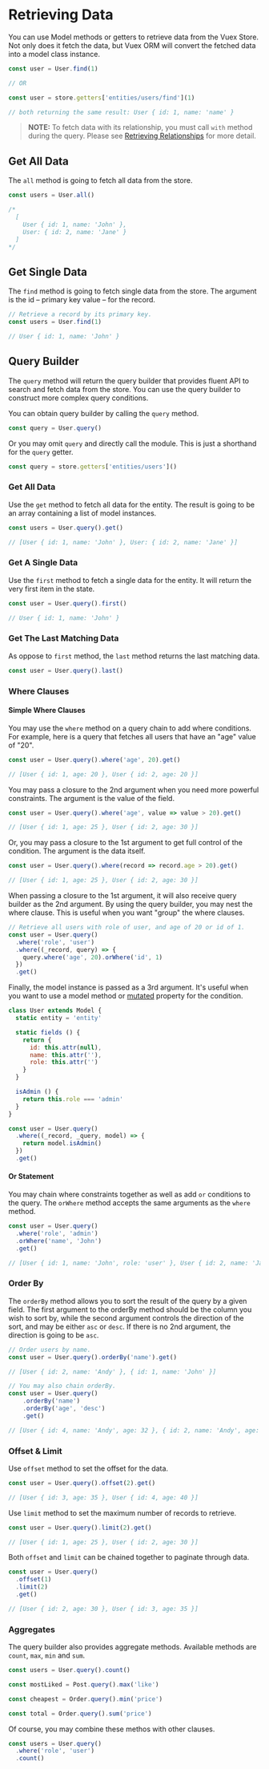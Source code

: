 # Retrieving Data

You can use Model methods or getters to retrieve data from the Vuex Store. Not only does it fetch the data, but Vuex ORM will convert the fetched data into a model class instance.

```js
const user = User.find(1)

// OR 

const user = store.getters['entities/users/find'](1)

// both returning the same result: User { id: 1, name: 'name' }
```

> **NOTE:** To fetch data with its relationship, you must call `with` method during the query. Please see [Retrieving Relationships](../relationships/retrieving-relationships.md) for more detail.

## Get All Data

The `all` method is going to fetch all data from the store.

```js
const users = User.all()

/*
  [
    User { id: 1, name: 'John' },
    User: { id: 2, name: 'Jane' }
  ]
*/
```

## Get Single Data

The `find` method is going to fetch single data from the store. The argument is the id – primary key value – for the record.

```js
// Retrieve a record by its primary key.
const users = User.find(1)

// User { id: 1, name: 'John' }
```

## Query Builder

The `query` method will return the query builder that provides fluent API to search and fetch data from the store. You can use the query builder to construct more complex query conditions.

You can obtain query builder by calling the `query` method.

```js
const query = User.query()
```

Or you may omit `query` and directly call the module. This is just a shorthand for the `query` getter.

```js
const query = store.getters['entities/users']()
```

### Get All Data

Use the `get` method to fetch all data for the entity. The result is going to be an array containing a list of model instances.

```js
const users = User.query().get()

// [User { id: 1, name: 'John' }, User: { id: 2, name: 'Jane' }]
```

### Get A Single Data

Use the `first` method to fetch a single data for the entity. It will return the very first item in the state.

```js
const user = User.query().first()

// User { id: 1, name: 'John' }
```

### Get The Last Matching Data

As oppose to `first` method, the `last` method returns the last matching data.

```js
const user = User.query().last()
```

### Where Clauses

#### Simple Where Clauses

You may use the `where` method on a query chain to add where conditions. For example, here is a query that fetches all users that have an "age" value of "20".

```js
const user = User.query().where('age', 20).get()

// [User { id: 1, age: 20 }, User { id: 2, age: 20 }]
```

You may pass a closure to the 2nd argument when you need more powerful constraints. The argument is the value of the field.

```js
const user = User.query().where('age', value => value > 20).get()

// [User { id: 1, age: 25 }, User { id: 2, age: 30 }]
```

Or, you may pass a closure to the 1st argument to get full control of the condition. The argument is the data itself.

```js
const user = User.query().where(record => record.age > 20).get()

// [User { id: 1, age: 25 }, User { id: 2, age: 30 }]
```

When passing a closure to the 1st argument, it will also receive query builder as the 2nd argument. By using the query builder, you may nest the where clause. This is useful when you want "group" the where clauses.

```js
// Retrieve all users with role of user, and age of 20 or id of 1.
const user = User.query()
  .where('role', 'user')
  .where((_record, query) => {
    query.where('age', 20).orWhere('id', 1)
  })
  .get()
```

Finally, the model instance is passed as a 3rd argument. It's useful when you want to use a model method or [mutated](../advanced/accessors-and-mutators.md) property for the condition.

```js
class User extends Model {
  static entity = 'entity'

  static fields () {
    return {
      id: this.attr(null),
      name: this.attr(''),
      role: this.attr('')
    }
  }

  isAdmin () {
    return this.role === 'admin'
  }
}

const user = User.query()
  .where((_record, _query, model) => {
    return model.isAdmin()
  })
  .get()
```

#### Or Statement

You may chain where constraints together as well as add `or` conditions to the query. The `orWhere` method accepts the same arguments as the `where` method.

```js
const user = User.query()
  .where('role', 'admin')
  .orWhere('name', 'John')
  .get()

// [User { id: 1, name: 'John', role: 'user' }, User { id: 2, name: 'Jane', role: 'admin' }]
```

### Order By

The `orderBy` method allows you to sort the result of the query by a given field. The first argument to the orderBy method should be the column you wish to sort by, while the second argument controls the direction of the sort, and may be either `asc` or `desc`. If there is no 2nd argument, the direction is going to be `asc`.

```js
// Order users by name.
const user = User.query().orderBy('name').get()

// [User { id: 2, name: 'Andy' }, { id: 1, name: 'John' }]

// You may also chain orderBy.
const user = User.query()
    .orderBy('name')
    .orderBy('age', 'desc')
    .get()

// [User { id: 4, name: 'Andy', age: 32 }, { id: 2, name: 'Andy', age: 27 }]
```

### Offset & Limit

Use `offset` method to set the offset for the data.

```js
const user = User.query().offset(2).get()

// [User { id: 3, age: 35 }, User { id: 4, age: 40 }]
```

Use `limit` method to set the maximum number of records to retrieve.

```js
const user = User.query().limit(2).get()

// [User { id: 1, age: 25 }, User { id: 2, age: 30 }]
```

Both `offset` and `limit` can be chained together to paginate through data.

```js
const user = User.query()
  .offset(1)
  .limit(2)
  .get()

// [User { id: 2, age: 30 }, User { id: 3, age: 35 }]
```

### Aggregates

The query builder also provides aggregate methods. Available methods are `count`, `max`, `min` and `sum`.

```js
const users = User.query().count()

const mostLiked = Post.query().max('like')

const cheapest = Order.query().min('price')

const total = Order.query().sum('price')
```

Of course, you may combine these methos with other clauses.

```js
const users = User.query()
  .where('role', 'user')
  .count()
```
